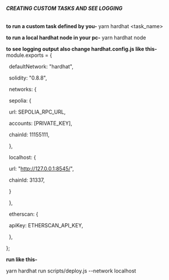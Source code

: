 ###### **CREATING CUSTOM TASKS AND SEE LOGGING**



**to run a custom task defined by you-**
yarn hardhat <task\_name>





**to run a local hardhat node in your pc-**
yarn hardhat node




**to see logging output also change hardhat.config.js like this-**
module.exports = {

&nbsp; defaultNetwork: "hardhat",

&nbsp; solidity: "0.8.8",

&nbsp; networks: {

&nbsp;   sepolia: {

&nbsp;     url: SEPOLIA\_RPC\_URL,

&nbsp;     accounts: \[PRIVATE\_KEY],

&nbsp;     chainId: 11155111,

&nbsp;   },

&nbsp;   localhost: {

&nbsp;     url: "http://127.0.0.1:8545/",

&nbsp;     chainId: 31337,

&nbsp;   }

&nbsp; },

&nbsp; etherscan: {

&nbsp;   apiKey: ETHERSCAN\_API\_KEY,

&nbsp; },

};



**run like this-**

yarn hardhat run scripts/deploy.js --network localhost 

